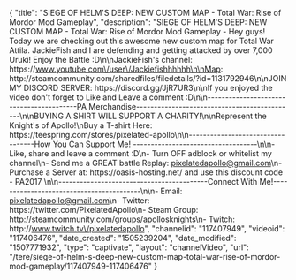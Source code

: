 {
    "title": "SIEGE OF HELM'S DEEP: NEW CUSTOM MAP - Total War: Rise of Mordor Mod Gameplay",
    "description": "SIEGE OF HELM'S DEEP: NEW CUSTOM MAP - Total War: Rise of Mordor Mod Gameplay - Hey guys! Today we are checking out this awesome new custom map for Total War Attila. JackieFish and I are defending and getting attacked by over 7,000 Uruki! Enjoy the Battle :D\n\nJackieFish's channel: https:\/\/www.youtube.com\/user\/Jackiefishhhhhh\n\nMap: http:\/\/steamcommunity.com\/sharedfiles\/filedetails\/?id=1131792946\n\nJOIN MY DISCORD SERVER: https:\/\/discord.gg\/JjR7UR3\n\nIf you enjoyed the video don't forget to Like and Leave a comment :D\n\n-----------------------------------------PA Merchandise---------------------------------------------\n\nBUYING A SHIRT WILL SUPPORT A CHARITY!\n\nRepresent the Knight's of Apollo!\nBuy a T-shirt Here: https:\/\/teespring.com\/stores\/pixelated-apollo\n\n----------------------------------How You Can Support Me! -----------------------------------\n\n- Like, share and leave a comment :D\n- Turn OFF adblock or whitelist my channel\n- Send me a GREAT battle Replay: pixelatedapollo@gmail.com\n- Purchase a Server at: https:\/\/oasis-hosting.net\/ and use this discount code - PA2017 \n\n------------------------------------------Connect With Me!-----------------------------------------\n\n- Email: pixelatedapollo@gmail.com\n- Twitter: https:\/\/twitter.com\/PixelatedApollo\n- Steam Group:  http:\/\/steamcommunity.com\/groups\/apollosknights\n- Twitch: http:\/\/www.twitch.tv\/pixelatedapollo",
    "channelid": "117407949",
    "videoid": "117406476",
    "date_created": "1505239204",
    "date_modified": "1507771932",
    "type": "captivate",
    "layout": "channelVideo",
    "url": "\/tere\/siege-of-helm-s-deep-new-custom-map-total-war-rise-of-mordor-mod-gameplay\/117407949-117406476"
}